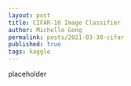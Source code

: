 ```yaml
---
layout: post
title: CIFAR-10 Image Classifier
author: Michelle Gong
permalink: posts/2021-03-30-cifar
published: true
tags: kaggle
---
```


placeholder
